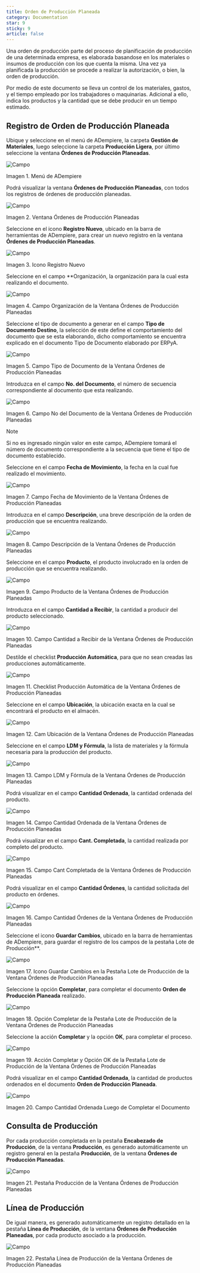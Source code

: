 ```yaml
---
title: Orden de Producción Planeada
category: Documentation
star: 9
sticky: 9
article: false
---
```


Una orden de producción parte del proceso de planificación de producción de una determinada empresa, es elaborada basandose en los materiales o insumos de producción con los que cuenta la misma. Una vez ya planificada la producción se procede a realizar la autorización, o bien, la orden de producción.

Por medio de este documento se lleva un control de los materiales, gastos, y el tiempo empleado por los trabajadores o maquinarias. Adicional a ello, indica los productos y la cantidad que se debe producir en un tiempo estimado.

## Registro de Orden de Producción Planeada

Ubique y seleccione en el menú de ADempiere, la carpeta **Gestión de Materiales**, luego seleccione la carpeta **Producción Ligera**, por último seleccione la ventana **Órdenes de Producción Planeadas**.

![Campo](/assets/img/docs/production-management/prm-production-image55.png)

Imagen 1. Menú de ADempiere

Podrá visualizar la ventana **Órdenes de Producción Planeadas**, con todos los registros de órdenes de producción planeadas.

![Campo](/assets/img/docs/production-management/prm-production-image56.png)

Imagen 2. Ventana Órdenes de Producción Planeadas

Seleccione en el icono **Registro Nuevo**, ubicado en la barra de herramientas de ADempiere, para crear un nuevo registro en la ventana **Órdenes de Producción Planeadas**.

![Campo](/assets/img/docs/production-management/prm-production-image57.png)

Imagen 3. Icono Registro Nuevo

Seleccione en el campo \*\*Organización, la organización para la cual esta realizando el documento.

![Campo](/assets/img/docs/production-management/prm-production-image58.png)

Imagen 4. Campo Organización de la Ventana Órdenes de Producción Planeadas

Seleccione el tipo de documento a generar en el campo **Tipo de Documento Destino**, la selección de este define el comportamiento del documento que se esta elaborando, dicho comportamiento se encuentra explicado en el documento Tipo de Documento elaborado por ERPyA.

![Campo](/assets/img/docs/production-management/prm-production-image59.png)

Imagen 5. Campo Tipo de Documento de la Ventana Órdenes de Producción Planeadas

Introduzca en el campo **No. del Documento**, el número de secuencia correspondiente al documento que esta realizando.

![Campo](/assets/img/docs/production-management/prm-production-image60.png)

Imagen 6. Campo No del Documento de la Ventana Órdenes de Producción Planeadas

Note

Si no es ingresado ningún valor en este campo, ADempiere tomará el número de documento correspondiente a la secuencia que tiene el tipo de documento establecido.

Seleccione en el campo **Fecha de Movimiento**, la fecha en la cual fue realizado el movimiento.

![Campo](/assets/img/docs/production-management/prm-production-image61.png)

Imagen 7. Campo Fecha de Movimiento de la Ventana Órdenes de Producción Planeadas

Introduzca en el campo **Descripción**, una breve descripción de la orden de producción que se encuentra realizando.

![Campo](/assets/img/docs/production-management/prm-production-image63.png)

Imagen 8. Campo Descripción de la Ventana Órdenes de Producción Planeadas

Seleccione en el campo **Producto**, el producto involucrado en la orden de producción que se encuentra realizando.

![Campo](/assets/img/docs/production-management/prm-production-image63.png)

Imagen 9. Campo Producto de la Ventana Órdenes de Producción Planeadas

Introduzca en el campo **Cantidad a Recibir**, la cantidad a producir del producto seleccionado.

![Campo](/assets/img/docs/production-management/prm-production-image64.png)

Imagen 10. Campo Cantidad a Recibir de la Ventana Órdenes de Producción Planeadas

Destilde el checklist **Producción Automática**, para que no sean creadas las producciones automáticamente.

![Campo](/assets/img/docs/production-management/prm-production-image65.png)

Imagen 11. Checklist Producción Automática de la Ventana Órdenes de Producción Planeadas

Seleccione en el campo **Ubicación**, la ubicación exacta en la cual se encontrará el producto en el almacén.

![Campo](/assets/img/docs/production-management/prm-production-image66.png)

Imagen 12. Cam Ubicación de la Ventana Órdenes de Producción Planeadas

Seleccione en el campo **LDM y Fórmula**, la lista de materiales y la fórmula necesaria para la producción del producto.

![Campo](/assets/img/docs/production-management/prm-production-image67.png)

Imagen 13. Campo LDM y Fórmula de la Ventana Órdenes de Producción Planeadas

Podrá visualizar en el campo **Cantidad Ordenada**, la cantidad ordenada del producto.

![Campo](/assets/img/docs/production-management/prm-production-image68.png)

Imagen 14. Campo Cantidad Ordenada de la Ventana Órdenes de Producción Planeadas

Podrá visualizar en el campo **Cant. Completada**, la cantidad realizada por completo del producto.

![Campo](/assets/img/docs/production-management/prm-production-image69.png)

Imagen 15. Campo Cant Completada de la Ventana Órdenes de Producción Planeadas

Podrá visualizar en el campo **Cantidad Órdenes**, la cantidad solicitada del producto en órdenes.

![Campo](/assets/img/docs/production-management/prm-production-image70.png)

Imagen 16. Campo Cantidad Órdenes de la Ventana Órdenes de Producción Planeadas

Seleccione el icono **Guardar Cambios**, ubicado en la barra de herramientas de ADempiere, para guardar el registro de los campos de la pestaña Lote de Producción\*\*.

![Campo](/assets/img/docs/production-management/prm-production-image71.png)

Imagen 17. Icono Guardar Cambios en la Pestaña Lote de Producción de la Ventana Órdenes de Producción Planeadas

Seleccione la opción **Completar**, para completar el documento **Orden de Producción Planeada** realizado.

![Campo](/assets/img/docs/production-management/prm-production-image72.png)

Imagen 18. Opción Completar de la Pestaña Lote de Producción de la Ventana Órdenes de Producción Planeadas

Seleccione la acción **Completar** y la opción **OK**, para completar el proceso.

![Campo](/assets/img/docs/production-management/prm-production-image73.png)

Imagen 19. Acción Completar y Opción OK de la Pestaña Lote de Producción de la Ventana Órdenes de Producción Planeadas

Podrá visualizar en el campo **Cantidad Ordenada**, la cantidad de productos ordenados en el documento **Orden de Producción Planeada**.

![Campo](/assets/img/docs/production-management/prm-production-image74.png)

Imagen 20. Campo Cantidad Ordenada Luego de Completar el Documento

## Consulta de Producción

Por cada producción completada en la pestaña **Encabezado de Producción**, de la ventana **Producción**, es generado automáticamente un registro general en la pestaña **Producción**, de la ventana **Órdenes de Producción Planeadas**.

![Campo](/assets/img/docs/production-management/prm-production-image75.png)

Imagen 21. Pestaña Producción de la Ventana Órdenes de Producción Planeadas

## Línea de Producción

De igual manera, es generado automáticamente un registro detallado en la pestaña **Línea de Producción**, de la ventana **Órdenes de Producción Planeadas**, por cada producto asociado a la producción.

![Campo](/assets/img/docs/production-management/prm-production-image76.png)

Imagen 22. Pestaña Línea de Producción de la Ventana Órdenes de Producción Planeadas

